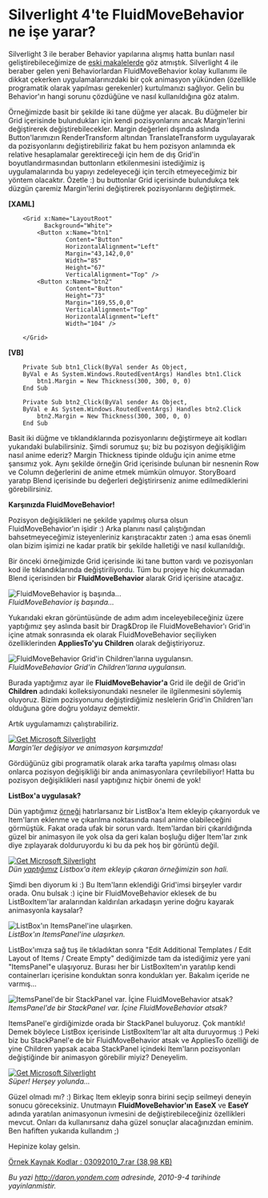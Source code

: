# Silverlight 4'te FluidMoveBehavior ne işe yarar?
Silverlight 3 ile beraber Behavior yapılarına alışmış hatta bunları
nasıl geliştirebileceğimize de [eski
makalelerde](http://daron.yondem.com/tr/post/f46c0a0d-7572-4f65-ba14-4869b913933d)
göz atmıştık. Silverlight 4 ile beraber gelen yeni Behaviorlardan
FluidMoveBehavior kolay kullanımı ile dikkat çekerken
uygulamalarınızdaki bir çok animasyon yükünden (özellikle programatik
olarak yapılması gerekenler) kurtulmanızı sağlıyor. Gelin bu Behavior'ın
hangi sorunu çözdüğüne ve nasıl kullanıldığına göz atalım.

Örneğimizde basit bir şekilde iki tane düğme yer alacak. Bu düğmeler bir
Grid içerisinde bulundukları için kendi pozisyonlarını ancak
Margin'lerini değiştirerek değiştirebilecekler. Margin değerleri dışında
aslında Button'larımızın RenderTransform altından TranslateTransform
uygulayarak da pozisyonlarını değiştirebiliriz fakat bu hem pozisyon
anlamında ek relative hesaplamalar gerektireceği için hem de dış Grid'in
boyutlandırmasından buttonların etkilenmesini istediğimiz iş
uygulamalarında bu yapıyı zedeleyeceği için tercih etmeyeceğimiz bir
yöntem olacaktır. Özetle :) bu buttonlar Grid içerisinde bulundukça tek
düzgün çaremiz Margin'lerini değiştirerek pozisyonlarını değiştirmek.

**[XAML]**

``` {style="font-family: consolas"}
    <Grid x:Name="LayoutRoot"
          Background="White">
        <Button x:Name="btn1"
                Content="Button"
                HorizontalAlignment="Left"
                Margin="43,142,0,0"
                Width="85"
                Height="67"
                VerticalAlignment="Top" />
        <Button x:Name="btn2"
                Content="Button"
                Height="73"
                Margin="169,55,0,0"
                VerticalAlignment="Top"
                HorizontalAlignment="Left"
                Width="104" />
 
    </Grid>
```

**[VB]**

``` {style="font-family: consolas"}
    Private Sub btn1_Click(ByVal sender As Object, 
    ByVal e As System.Windows.RoutedEventArgs) Handles btn1.Click
        btn1.Margin = New Thickness(300, 300, 0, 0)
    End Sub
 
    Private Sub btn2_Click(ByVal sender As Object, 
    ByVal e As System.Windows.RoutedEventArgs) Handles btn2.Click
        btn2.Margin = New Thickness(300, 300, 0, 0)
    End Sub
```

Basit iki düğme ve tıklandıklarında pozisyonlarını değiştirmeye ait
kodları yukarıdaki bulabilirsiniz. Şimdi sorumuz şu; biz bu pozisyon
değişikliğim nasıl anime ederiz? Margin Thickness tipinde olduğu için
anime etme şansımız yok. Aynı şekilde örneğin Grid içerisinde bulunan
bir nesnenin Row ve Column değerlerini de anime etmek mümkün olmuyor.
StoryBoard yaratıp Blend içerisinde bu değerleri değiştirirseniz anime
edilmediklerini görebilirsiniz.

**Karşınızda FluidMoveBehavior!**

Pozisyon değişiklikleri ne şekilde yapılmış olursa olsun
FluidMoveBehavior'ın işidir :) Arka planını nasıl çalıştığından
bahsetmeyeceğimiz isteyenleriniz karıştıracaktır zaten :) ama esas
önemli olan bizim işimizi ne kadar pratik bir şekilde halletiği ve nasıl
kullanıldığı.

Bir önceki örneğimizde Grid içerisinde iki tane button vardı ve
pozisyonları kod ile tıklandıklarında değiştiriliyordu. Tüm bu projeye
hiç dokunmadan Blend içerisinden bir **FluidMoveBehavior** alarak Grid
içerisine atacağız.

![FluidMoveBehavior iş
başında...](media/Silverlight_4_te_FluidMoveBehavior_ne_ise_yarar/03092010_1.png)\
*FluidMoveBehavior iş başında...*

Yukarıdaki ekran görüntüsünde de adım adım inceleyebileceğiniz üzere
yaptığımız şey aslında basit bir Drag&Drop ile FluidMoveBehavior'ı
Grid'in içine atmak sonrasında ek olarak FluidMoveBehavior seçiliyken
özelliklerinden **AppliesTo'yu** **Children** olarak değiştiriyoruz.

![FluidMoveBehavior Grid'in Children'larına
uygulansın.](media/Silverlight_4_te_FluidMoveBehavior_ne_ise_yarar/03092010_2.png)\
*FluidMoveBehavior Grid'in Children'larına uygulansın.*

Burada yaptığımız ayar ile **FluidMoveBehavior'a** Grid ile değil de
Grid'in **Children** adındaki kolleksiyonundaki nesneler ile
ilgilenmesini söylemiş oluyoruz. Bizim pozisyonunu değiştirdiğimiz
neslelerin Grid'in Children'ları olduğuna göre doğru yoldayız demektir.

Artık uygulamamızı çalıştırabiliriz.

[![Get Microsoft
Silverlight](http://go.microsoft.com/fwlink/?LinkId=161376)](http://go.microsoft.com/fwlink/?LinkID=149156&v=4.0.50401.0)\
*Margin'ler değişiyor ve animasyon karşımızda!*

Gördüğünüz gibi programatik olarak arka tarafta yapılmış olması olası
onlarca pozisyon değişikliği bir anda animasyonlara çevrilebiliyor!
Hatta bu pozisyon değişiklikleri nasıl yaptığınız hiçbir önemi de yok!

**ListBox'a uygulasak?**

Dün yaptığımız
[örneği](http://daron.yondem.com/tr/post/9954fdcd-b67a-42a7-b82b-9ab7b86b7e1b)
hatırlarsanız bir ListBox'a Item ekleyip çıkarıyorduk ve Item'ların
eklenme ve çıkarılma noktasında nasıl anime olabileceğini görmüştük.
Fakat orada ufak bir sorun vardı. Item'lardan biri çıkarıldığında güzel
bir animasyon ile yok olsa da geri kalan boşluğu diğer Item'lar zınk
diye zıplayarak dolduruyordu ki bu da pek hoş bir görüntü değil.

[![Get Microsoft
Silverlight](http://go.microsoft.com/fwlink/?LinkId=161376)](http://go.microsoft.com/fwlink/?LinkID=149156&v=4.0.50401.0)\
*Dün
[yaptığımız](http://daron.yondem.com/tr/post/9954fdcd-b67a-42a7-b82b-9ab7b86b7e1b)
Listbox'a item ekleyip çıkaran örneğimizin son hali.*

Şimdi ben diyorum ki :) Bu Item'ların eklendiği Grid'imsi birşeyler
vardır orada. Onu bulsak :) içine bir FluidMoveBehavior eklesek de bu
ListBoxItem'lar aralarından kaldırılan arkadaşın yerine doğru kayarak
animasyonla kaysalar?

![ListBox'ın ItemsPanel'ine
ulaşırken.](media/Silverlight_4_te_FluidMoveBehavior_ne_ise_yarar/03092010_4.png)\
*ListBox'ın ItemsPanel'ine ulaşırken.*

ListBox'ımıza sağ tuş ile tıkladıktan sonra "Edit Additional Templates /
Edit Layout of Items / Create Empty" dediğimizde tam da istediğimiz yere
yani "ItemsPanel"e ulaşıyoruz. Burası her bir ListBoxItem'ın yaratılıp
kendi containerları içerisine konduktan sonra kondukları yer. Bakalım
içeride ne varmış...

![ItemsPanel'de bir StackPanel var. İçine FluidMoveBehavior
atsak?](media/Silverlight_4_te_FluidMoveBehavior_ne_ise_yarar/03092010_5.png)\
*ItemsPanel'de bir StackPanel var. İçine FluidMoveBehavior atsak?*

ItemsPanel'e girdiğimizde orada bir StackPanel buluyoruz. Çok mantıklı!
Demek böylece ListBox içerisinde ListBoxItem'lar alt alta duruyormuş :)
Peki biz bu StackPanel'e de bir FluidMoveBehavior atsak ve AppliesTo
özelliği de yine Children yapsak acaba StackPanel içindeki Item'ların
pozisyonları değiştiğinde bir animasyon görebilir miyiz? Deneyelim.

[![Get Microsoft
Silverlight](http://go.microsoft.com/fwlink/?LinkId=161376)](http://go.microsoft.com/fwlink/?LinkID=149156&v=4.0.50401.0)\
*Süper! Herşey yolunda...*

Güzel olmadı mı? :) Birkaç Item ekleyip sonra birini seçip seilmeyi
deneyin sonucu göreceksiniz. Unutmayın **FluidMoveBehavior'ın**
**EaseX** ve **EaseY** adında yaratılan animasyonun ivmesini de
değiştirebileceğiniz özellikleri mevcut. Onları da kullanırsanız daha
güzel sonuçlar alacağınızdan eminim. Ben hafiften yukarıda kullandım ;)

Hepinize kolay gelsin.

[Örnek Kaynak Kodlar : 03092010\_7.rar (38,98
KB)](media/Silverlight_4_te_FluidMoveBehavior_ne_ise_yarar/03092010_7.rar)



*Bu yazi http://daron.yondem.com adresinde, 2010-9-4 tarihinde yayinlanmistir.*
